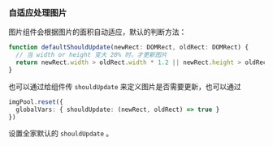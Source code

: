 ### 自适应处理图片

图片组件会根据图片的面积自动适应，默认的判断方法：

```ts
function defaultShouldUpdate(newRect: DOMRect, oldRect: DOMRect) {
  // 当 width or height 变大 20% 时，才更新图片
  return newRect.width > oldRect.width * 1.2 || newRect.height > oldRect.height * 1.2
}
```

也可以通过给组件传 `shouldUpdate` 来定义图片是否需要更新，也可以通过

```ts
imgPool.reset({
  globalVars: { shouldUpdate: (newRect, oldRect) => true }
})
```

设置全家默认的 `shouldUpdate` 。
